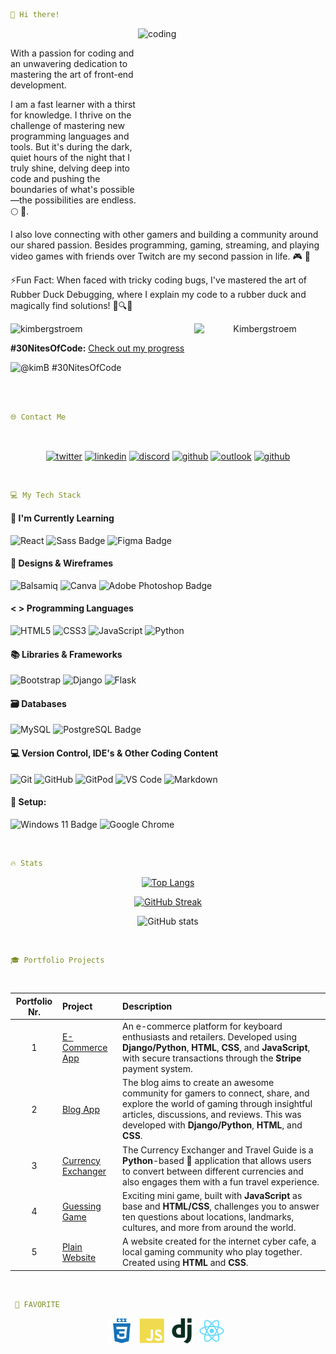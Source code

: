 ```yaml
👋 Hi there! 
```

<img align="right" alt="coding" width="300" height="300" src="https://media.giphy.com/media/YRMb6dd7zprS00JdGZ/giphy.gif">

<br>

With a passion for coding and an unwavering dedication to mastering the art of front-end development.

I am a fast learner with a thirst for knowledge. I thrive on the challenge of mastering new programming languages and tools. But it's during the dark, quiet hours of the night that I truly shine, delving deep into code and pushing the boundaries of what's possible—the possibilities are endless. 🌕 🌆. 

I also love connecting with other gamers and building a community around our shared passion. Besides programming, gaming, streaming, and playing video games with friends over Twitch are my second passion in life. 🎮 👾

⚡Fun Fact: When faced with tricky coding bugs, I've mastered the art of Rubber Duck Debugging, where I explain my code to a rubber duck and magically find solutions! 🐤🔍🦆

<p align="center"><a href="https://www.buymeacoffee.com/kimmenbergw"> <img align="right" src="https://cdn.buymeacoffee.com/buttons/v2/default-yellow.png" height="50" width="210" alt="Kimbergstroem" /></a></p>
<p align="left"><img src="https://komarev.com/ghpvc/?username=kimbergstroem&label=Profile%20views&color=181717&style=flat" alt="kimbergstroem" /> </p>

**#30NitesOfCode:**
[Check out my progress](https://www.codedex.io/@kimB/30-nites-of-code)  

![@kimB #30NitesOfCode](https://www.codedex.io/api/petStatus?user=kimB)

<br><br>

```yaml
🌐 Contact Me
```

<br>

<p align="center">
<a href="https://twitter.com/kimbergstroem" target="_blank"><img align="center" src="https://cdn.jsdelivr.net/npm/simple-icons@v3/icons/twitter.svg" alt="twitter" height="30" width="40" /></a>
<a href="https://www.linkedin.com/in/kim-bergstrom-47704b5b/" target="_blank"><img align="center" src="https://cdn.jsdelivr.net/npm/simple-icons@3.0.1/icons/linkedin.svg" alt="linkedin" height="30" width="40" /></a>
<a href="https://discord.gg/svz5xqqW" target="_blank"><img align="center" src="https://cdn.jsdelivr.net/npm/simple-icons@3.1.0/icons/discord.svg" alt="discord" height="30" width="40" /></a>
<a href="https://github.com/KimBergstroem" target="_blank"><img align="center" src="https://cdn.jsdelivr.net/npm/simple-icons@3.0.1/icons/github.svg" alt="github" height="30" width="40" /></a>
<a href=mailto:kimmen_b@hotmail.com?subject="HTML link"><img align="center" src="https://cdn.jsdelivr.net/npm/simple-icons@3.1.0/icons/microsoftoutlook.svg" alt="outlook" height="30" width="40" /></a>
<a href="https://www.twitch.tv/mollan1star" target="_blank"><img align="center" src="https://cdn.jsdelivr.net/npm/simple-icons@3.1.0/icons/twitch.svg" alt="github" height="30" width="40" /></a>
</p>

<br>

```yaml
💻 My Tech Stack
```

#### 👤 I'm Currently Learning

![React](https://img.shields.io/badge/react-181717.svg?style=for-the-badge&logo=react&logoColor=%2361DAFB)
![Sass Badge](https://img.shields.io/badge/Sass-181717?logo=sass&logoColor=fff&style=for-the-badge)
![Figma Badge](https://img.shields.io/badge/Figma-181717?logo=figma&logoColor=fff&style=for-the-badge)

#### 🎨 Designs & Wireframes

![Balsamiq](https://img.shields.io/badge/Balsamiq%20-181717.svg?&style=for-the-badge&logo=Balsamiq&logoColor=FFFFFF)
![Canva](https://img.shields.io/badge/Canva-181717.svg?&style=for-the-badge&logo=Canva&logoColor=white)
![Adobe Photoshop Badge](https://img.shields.io/badge/Adobe%20Photoshop-181717?logo=adobephotoshop&logoColor=fff&style=for-the-badge)

#### < > Programming Languages

![HTML5](https://img.shields.io/badge/HTML5-181717?style=for-the-badge&logo=html5&logoColor=orange)
![CSS3](https://img.shields.io/badge/CSS3-181717?style=for-the-badge&logo=css3&logoColor=lightblue)
![JavaScript](https://img.shields.io/badge/JavaScript-181717?style=for-the-badge&logo=javascript&logoColor=F7DF1E)
![Python](https://img.shields.io/badge/python-181717?style=for-the-badge&logo=python&logoColor=ffdd54)

#### 📚 Libraries & Frameworks

![Bootstrap](https://img.shields.io/badge/Bootstrap-181717?style=for-the-badge&logo=bootstrap&logoColor=purple)
![Django](https://img.shields.io/badge/django-181717.svg?style=for-the-badge&logo=django&logoColor=green)
![Flask](https://img.shields.io/badge/flask-181717.svg?style=for-the-badge&logo=flask&logoColor=yellow)

#### 🗃 Databases

![MySQL](https://img.shields.io/badge/mysql-181717.svg?style=for-the-badge&logo=mysql&logoColor=blue)
![PostgreSQL Badge](https://img.shields.io/badge/PostgreSQL-181717?logo=postgresql&logoColor=fff&style=for-the-badge)

<!--- #### 🧪 Testing

![Jest](https://img.shields.io/badge/-jest-%23C21325?style=for-the-badge&logo=jest&logoColor=white) -->

#### 💻 Version Control, IDE's & Other Coding Content 

![Git](https://img.shields.io/badge/GIT-181717?style=for-the-badge&logo=git&logoColor=orange)
![GitHub](https://img.shields.io/badge/GitHub-181717?style=for-the-badge&logo=github&logoColor=white)
![GitPod](https://img.shields.io/badge/Gitpod-181717?style=for-the-badge&logo=gitpod&logoColor=#FFAE33)
![VS Code](https://img.shields.io/badge/Visual_Studio_Code-181717?style=for-the-badge&logo=visual%20studio%20code&logoColor=lightblue)
![Markdown](https://img.shields.io/badge/markdown-181717.svg?style=for-the-badge&logo=markdown&logoColor=white)

#### 🔧 Setup:

![Windows 11 Badge](https://img.shields.io/badge/Windows%2011-181717?logo=windows11&logoColor=fff&style=for-the-badge)
![Google Chrome](https://img.shields.io/badge/Google%20Chrome-181717?style=for-the-badge&logo=GoogleChrome&logoColor=white)

<br>

```yaml
🔥 Stats
```

<div align="center">
  
 <!-- Taken from https://github.com/anuraghazra/ and https://github.com/DenverCoder1 -->
  
[![Top Langs](https://github-readme-stats.vercel.app/api/top-langs/?username=KimBergstroem&layout=compact&theme=transparent&hide_border=true&background=181717)](https://github.com) 

[![GitHub Streak](http://github-readme-streak-stats.herokuapp.com?user=KimBergstroem&theme=transparent&hide_border=true)](https://github.com) 

![GitHub stats](https://github-readme-stats.vercel.app/api?username=KimBergstroem&theme=transparent&hide_border=true&show_icons=true)

</div>

<br>

```yaml
🎓 Portfolio Projects
```

&nbsp;

| Portfolio Nr. | Project | Description |
| :---: | :--- | :--- |
| 1 | [E-Commerce App](https://github.com/KimBergstroem/keyboardmaker-Ecommerce-Fullstack-App) | An e-commerce platform for keyboard enthusiasts and retailers. Developed using **Django/Python**, **HTML**, **CSS**, and **JavaScript**, with secure transactions through the **Stripe** payment system. |
| 2 | [Blog App](https://github.com/KimBergstroem/gamers_insight-CRUD-Blog-App) | The blog aims to create an awesome community for gamers to connect, share, and explore the world of gaming through insightful articles, discussions, and reviews. This was developed with **Django/Python**, **HTML**, and **CSS**. |
| 3 | [Currency Exchanger](https://github.com/KimBergstroem/currency-Converter-PythonApi) | The Currency Exchanger and Travel Guide is a **Python**-based 🐍 application that allows users to convert between different currencies and also engages them with a fun travel experience. |
| 4 | [Guessing Game](https://github.com/KimBergstroem/geoMastermind-Game) | Exciting mini game, built with **JavaScript** as base and **HTML/CSS**, challenges you to answer ten questions about locations, landmarks, cultures, and more from around the world. |
| 5 | [Plain Website](https://github.com/KimBergstroem/max_fps-Gaming-Cafe-Website) | A website created for the internet cyber cafe, a local gaming community who play together. Created using **HTML** and **CSS**. |


<br>

```yaml
 💫 FAVORITE
```

<div align="center">
  <img src="https://github.com/devicons/devicon/blob/master/icons/css3/css3-plain-wordmark.svg"  title="CSS3" alt="CSS" width="40" height="40"/>&nbsp;
  <img src="https://github.com/devicons/devicon/blob/master/icons/javascript/javascript-plain.svg"  title="React" alt="React" width="40" height="40"/>&nbsp;
  <img src="https://github.com/devicons/devicon/blob/master/icons/django/django-plain.svg"  title="Django" alt="Django" width="40" height="40"/>&nbsp;
  <img src="https://github.com/devicons/devicon/blob/master/icons/react/react-original.svg"  title="React" alt="React" width="40" height="40"/>&nbsp;
  
</div>
